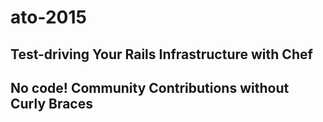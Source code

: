 # ato-2015

## Test-driving Your Rails Infrastructure with Chef

## No code!  Community Contributions without Curly Braces
